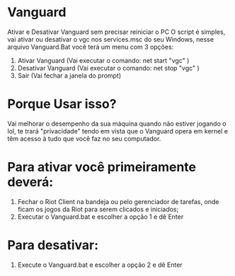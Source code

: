 # Vanguard
Ativar e Desativar Vanguard sem precisar reiniciar o PC
O script é simples, vai ativar ou desativar o vgc nos services.msc do seu Windows, nesse arquivo Vanguard.Bat você terá um menu com 3 opções:
1. Ativar Vanguard (Vai executar o comando: net start "vgc" )
2. Desativar Vanguard (Vai executar o comando: net stop "vgc" )
3. Sair (Vai fechar a janela do prompt)


# Porque Usar isso?
Vai melhorar o desempenho da sua máquina quando não estiver jogando o lol, te trará "privacidade" tendo em vista que o Vanguard opera em kernel e têm acesso à tudo que você faz no seu computador.

# Para ativar você primeiramente deverá:
1. Fechar o Riot Client na bandeja ou pelo gerenciador de tarefas, onde ficam os jogos da Riot para serem clicados e iniciados;
2. Executar o Vanguard.bat e escolher a opção 1 e dê Enter

# Para desativar:
1. Execute o Vanguard.bat e escolher a opção 2 e dê Enter

